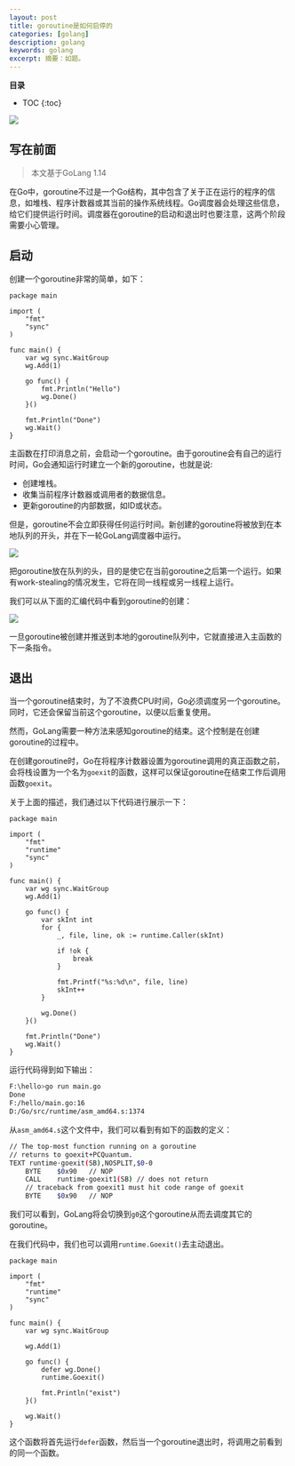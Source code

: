 ```yaml
---
layout: post 
title: goroutine是如何启停的
categories: [golang]
description: golang
keywords: golang
excerpt: 摘要：如题。
---
```



**目录**

* TOC
{:toc}

![](https://gitee.com/double12gzh/wiki-pictures/raw/master/2020-09-12-GoRoutine%E6%98%AF%E5%A6%82%E4%BD%95%E5%90%AF%E5%81%9C%E7%9A%84/%E5%9B%BE0.png)

## 写在前面

> 本文基于GoLang 1.14

在Go中，goroutine不过是一个Go结构，其中包含了关于正在运行的程序的信息，如堆栈、程序计数器或其当前的操作系统线程。Go调度器会处理这些信息，给它们提供运行时间。调度器在goroutine的启动和退出时也要注意，这两个阶段需要小心管理。

## 启动

创建一个goroutine非常的简单，如下：

```golang
package main

import (
	"fmt"
	"sync"
)

func main() {
	var wg sync.WaitGroup
	wg.Add(1)

	go func() {
		fmt.Println("Hello")
		wg.Done()
	}()

	fmt.Println("Done")
	wg.Wait()
}
```

主函数在打印消息之前，会启动一个goroutine。由于goroutine会有自己的运行时间，Go会通知运行时建立一个新的goroutine，也就是说:
- 创建堆栈。
- 收集当前程序计数器或调用者的数据信息。
- 更新goroutine的内部数据，如ID或状态。

但是，goroutine不会立即获得任何运行时间。新创建的goroutine将被放到在本地队列的开头，并在下一轮GoLang调度器中运行。

![](https://gitee.com/double12gzh/wiki-pictures/raw/master/2020-09-12-GoRoutine%E6%98%AF%E5%A6%82%E4%BD%95%E5%90%AF%E5%81%9C%E7%9A%84/%E5%9B%BE1.png)

把goroutine放在队列的头，目的是使它在当前goroutine之后第一个运行。如果有work-stealing的情况发生，它将在同一线程或另一线程上运行。

我们可以从下面的汇编代码中看到goroutine的创建：

![](https://gitee.com/double12gzh/wiki-pictures/raw/master/2020-09-12-GoRoutine%E6%98%AF%E5%A6%82%E4%BD%95%E5%90%AF%E5%81%9C%E7%9A%84/%E5%9B%BE2.png)

一旦goroutine被创建并推送到本地的goroutine队列中，它就直接进入主函数的下一条指令。

## 退出

当一个goroutine结束时，为了不浪费CPU时间，Go必须调度另一个goroutine。同时，它还会保留当前这个goroutine，以便以后重复使用。

然而，GoLang需要一种方法来感知goroutine的结束。这个控制是在创建goroutine的过程中。

在创建goroutine时，Go在将程序计数器设置为goroutine调用的真正函数之前，会将栈设置为一个名为`goexit`的函数，这样可以保证goroutine在结束工作后调用函数`goexit`。

关于上面的描述，我们通过以下代码进行展示一下：

```golang
package main

import (
	"fmt"
	"runtime"
	"sync"
)

func main() {
	var wg sync.WaitGroup
	wg.Add(1)

	go func() {
		var skInt int
		for {
			_, file, line, ok := runtime.Caller(skInt)

			if !ok {
				break
			}

			fmt.Printf("%s:%d\n", file, line)
			skInt++
		}

		wg.Done()
	}()

	fmt.Println("Done")
	wg.Wait()
}
```

运行代码得到如下输出：

```bash
F:\hello>go run main.go
Done
F:/hello/main.go:16
D:/Go/src/runtime/asm_amd64.s:1374
```

从`asm_amd64.s`这个文件中，我们可以看到有如下的函数的定义：

```bash
// The top-most function running on a goroutine
// returns to goexit+PCQuantum.
TEXT runtime·goexit(SB),NOSPLIT,$0-0
	BYTE	$0x90	// NOP
	CALL	runtime·goexit1(SB)	// does not return
	// traceback from goexit1 must hit code range of goexit
	BYTE	$0x90	// NOP
```

我们可以看到，GoLang将会切换到`g0`这个goroutine从而去调度其它的goroutine。

在我们代码中，我们也可以调用`runtime.Goexit()`去主动退出。

```golang
package main

import (
	"fmt"
	"runtime"
	"sync"
)

func main() {
	var wg sync.WaitGroup

	wg.Add(1)

	go func() {
		defer wg.Done()
		runtime.Goexit()

		fmt.Println("exist")
	}()

	wg.Wait()
}
```

这个函数将首先运行`defer`函数，然后当一个goroutine退出时，将调用之前看到的同一个函数。